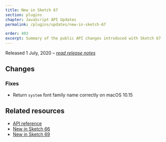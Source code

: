 ```yaml
---
title: New in Sketch 67
section: plugins
chapter: JavaScript API Updates
permalink: /plugins/updates/new-in-sketch-67

order: 493
excerpt: Summary of the public API changes introduced with Sketch 67
---
```


Released 1 July, 2020 – [_read release notes_](https://www.sketch.com/updates/#version-67)

## Changes

### Fixes

- Return `system` font family name correctly on macOS 10.15

## Related resources

- [API reference](/reference/api)
- [New in Sketch 66](/plugins/updates/new-in-sketch-66)
- [New in Sketch 69](/plugins/updates/new-in-sketch-69)
